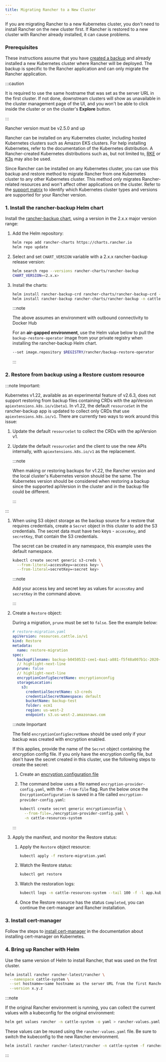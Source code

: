 ```yaml
---
title: Migrating Rancher to a New Cluster
---
```


<head>
  <link rel="canonical" href="https://ranchermanager.docs.rancher.com/how-to-guides/new-user-guides/backup-restore-and-disaster-recovery/migrate-rancher-to-new-cluster"/>
</head>

If you are migrating Rancher to a new Kubernetes cluster, you don't need to install Rancher on the new cluster first. If Rancher is restored to a new cluster with Rancher already installed, it can cause problems.

### Prerequisites

These instructions assume that you have [created a backup](back-up-rancher.md) and already installed a new Kubernetes cluster where Rancher will be deployed. The backup is specific to the Rancher application and can only migrate the Rancher application.

:::caution

It is required to use the same hostname that was set as the server URL in the first cluster. If not done, downstream clusters will show as unavailable in the cluster management page of the UI, and you won't be able to click inside the cluster or on the cluster's <b>Explore</b> button.

:::

Rancher version must be v2.5.0 and up

Rancher can be installed on any Kubernetes cluster, including hosted Kubernetes clusters such as Amazon EKS clusters. For help installing Kubernetes, refer to the documentation of the Kubernetes distribution. A Rancher-created Kubernetes distributions such as, but not limited to, [RKE](https://rke.docs.rancher.com/installation) or [K3s](https://docs.k3s.io/installation) may also be used.

Since Rancher can be installed on any Kubernetes cluster, you can use this backup and restore method to migrate Rancher from one Kubernetes cluster to any other Kubernetes cluster. This method *only* migrates Rancher-related resources and won't affect other applications on the cluster. Refer to the [support matrix](https://www.suse.com/lifecycle/) to identify which Kubernetes cluster types and versions are supported for your Rancher version.

### 1. Install the rancher-backup Helm chart
Install the [rancher-backup chart](https://github.com/rancher/backup-restore-operator/tags), using a version in the 2.x.x major version range:

  1. Add the Helm repository:

     ```bash
     helm repo add rancher-charts https://charts.rancher.io
     helm repo update
     ```

  1. Select and set `CHART_VERSION` variable with a 2.x.x rancher-backup release version:
     ```bash
     helm search repo --versions rancher-charts/rancher-backup
     CHART_VERSION=<2.x.x>
     ```

  1. Install the charts:
     ```bash
     helm install rancher-backup-crd rancher-charts/rancher-backup-crd -n cattle-resources-system --create-namespace --version $CHART_VERSION
     helm install rancher-backup rancher-charts/rancher-backup -n cattle-resources-system --version $CHART_VERSION
     ```

     :::note

     The above assumes an environment with outbound connectivity to Docker Hub

     For an **air-gapped environment**, use the Helm value below to pull the `backup-restore-operator` image from your private registry when installing the rancher-backup Helm chart.

     ```bash
     --set image.repository $REGISTRY/rancher/backup-restore-operator
     ```

     :::

### 2. Restore from backup using a Restore custom resource

:::note Important:

Kubernetes v1.22, available as an experimental feature of v2.6.3, does not support restoring from backup files containing CRDs with the apiVersion `apiextensions.k8s.io/v1beta1`. In v1.22, the default `resourceSet` in the rancher-backup app is updated to collect only CRDs that use `apiextensions.k8s.io/v1`. There are currently two ways to work around this issue:

1. Update the default `resourceSet` to collect the CRDs with the apiVersion v1.
1. Update the default `resourceSet` and the client to use the new APIs internally, with `apiextensions.k8s.io/v1` as the replacement.

    :::note

    When making or restoring backups for v1.22, the Rancher version and the local cluster's Kubernetes version should be the same. The Kubernetes version should be considered when restoring a backup since the supported apiVersion in the cluster and in the backup file could be different.

    :::

:::

1. When using S3 object storage as the backup source for a restore that requires credentials, create a `Secret` object in this cluster to add the S3 credentials. The secret data must have two keys - `accessKey`, and `secretKey`, that contain the S3 credentials.

   The secret can be created in any namespace, this example uses the default namespace.

   ```bash
   kubectl create secret generic s3-creds \
     --from-literal=accessKey=<access key> \
     --from-literal=secretKey=<secret key>
   ```

   :::note

   Add your access key and secret key as values for `accessKey` and `secretKey` in the command above.

   :::

1. Create a `Restore` object:

   During a migration, `prune` must be set to `false`. See the example below:

   ```yaml
   # restore-migration.yaml
   apiVersion: resources.cattle.io/v1
   kind: Restore
   metadata:
     name: restore-migration
   spec:
     backupFilename: backup-b0450532-cee1-4aa1-a881-f5f48a007b1c-2020-09-15T07-27-09Z.tar.gz
     // highlight-next-line
     prune: false
     // highlight-next-line
     encryptionConfigSecretName: encryptionconfig
     storageLocation:
       s3:
         credentialSecretName: s3-creds
         credentialSecretNamespace: default
         bucketName: backup-test
         folder: ecm1
         region: us-west-2
         endpoint: s3.us-west-2.amazonaws.com
   ```

   :::note Important

   The field `encryptionConfigSecretName` should be used only if your backup was created with encryption enabled.

   If this applies, provide the name of the `Secret` object containing the encryption config file. If you only have the encryption config file, but don't have the secret created in this cluster, use the following steps to create the secret:

   1. Create an [encryption configuration file](../../../reference-guides/backup-restore-configuration/backup-configuration.md#encryption)
   1. The command below uses a file named `encryption-provider-config.yaml`, with the `--from-file` flag. Run the below once the `EncryptionConfiguration` is saved in a file called `encryption-provider-config.yaml`:

      ```bash
      kubectl create secret generic encryptionconfig \
        --from-file=./encryption-provider-config.yaml \
        -n cattle-resources-system
      ```

   :::

1. Apply the manifest, and monitor the Restore status:
   1. Apply the `Restore` object resource:

      ```bash
      kubectl apply -f restore-migration.yaml
      ```

   1. Watch the Restore status:
      ```bash
      kubectl get restore
      ```

   1. Watch the restoration logs:
      ```bash
      kubectl logs -n cattle-resources-system --tail 100 -f -l app.kubernetes.io/instance=rancher-backup
      ```

   1. Once the Restore resource has the status `Completed`, you can continue the cert-manager and Rancher installation.

### 3. Install cert-manager

Follow the steps to [install cert-manager](../../../getting-started/installation-and-upgrade/install-upgrade-on-a-kubernetes-cluster/install-upgrade-on-a-kubernetes-cluster.md#4-install-cert-manager) in the documentation about installing cert-manager on Kubernetes.

### 4. Bring up Rancher with Helm

Use the same version of Helm to install Rancher, that was used on the first cluster.

```bash
helm install rancher rancher-latest/rancher \
  --namespace cattle-system \
  --set hostname=<same hostname as the server URL from the first Rancher server> \
  --version x.y.z
```

:::note

If the original Rancher environment is running, you can collect the current values with a kubeconfig for the original environment:

```bash
helm get values rancher -n cattle-system -o yaml > rancher-values.yaml
```

These values can be reused using the `rancher-values.yaml` file. Be sure to switch the kubeconfig to the new Rancher environment.

```bash
helm install rancher rancher-latest/rancher -n cattle-system -f rancher-values.yaml --version x.y.z
```

:::